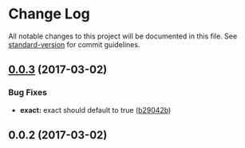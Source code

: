 # Change Log

All notable changes to this project will be documented in this file. See [standard-version](https://github.com/conventional-changelog/standard-version) for commit guidelines.

<a name="0.0.3"></a>
## [0.0.3](https://github.com/sebinsua/ietf-language-tag-regex/compare/v0.0.2...v0.0.3) (2017-03-02)


### Bug Fixes

* **exact:** exact should default to true ([b29042b](https://github.com/sebinsua/ietf-language-tag-regex/commit/b29042b))



<a name="0.0.2"></a>
## 0.0.2 (2017-03-02)
